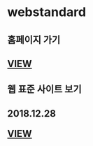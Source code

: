 # webstandard

<h2>홈페이지 가기<h2>
<a href="anastasia4.dothome.co.kr">VIEW</a>

<h2>웹 표준 사이트 보기<h2>
<p>2018.12.28</p>
<a href="https://4anastasia4.github.io/webstandard/">VIEW</a>
